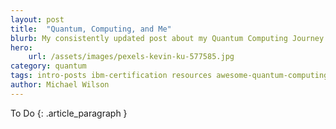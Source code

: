 ```yaml
---
layout: post
title:  "Quantum, Computing, and Me"
blurb: My consistently updated post about my Quantum Computing Journey and Interests
hero:
    url: /assets/images/pexels-kevin-ku-577585.jpg
category: quantum
tags: intro-posts ibm-certification resources awesome-quantum-computing
author: Michael Wilson
---
```

To Do
{: .article_paragraph }
